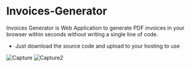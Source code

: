 # Invoices-Generator
Invoices Generator is Web Application to generate PDF invoices in your browser within seconds without writing a single line of code.
- Just download the source code and upload to your hosting to use

![Capture](https://user-images.githubusercontent.com/83116688/155491351-1ffb8a2a-139b-41a1-9aea-6cfa6d0e3554.png)
![Capture2](https://user-images.githubusercontent.com/83116688/155491380-b87869a2-2027-409e-89a9-7a5d48ac4d40.png)
